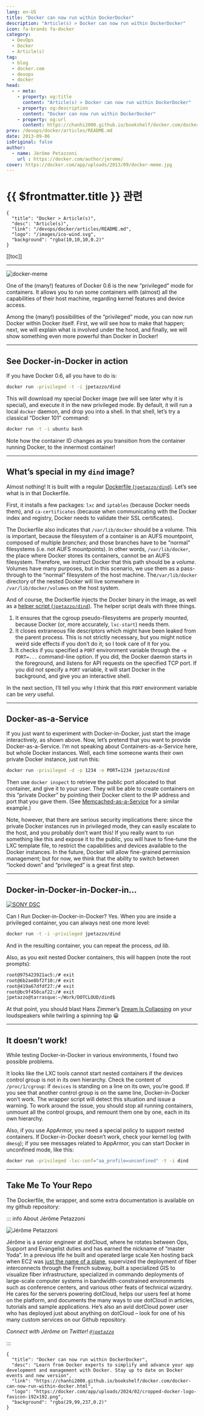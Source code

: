 ```yaml
---
lang: en-US
title: "Docker can now run within DockerDocker"
description: "Article(s) > Docker can now run within DockerDocker"
icon: fa-brands fa-docker
category:
  - DevOps
  - Docker
  - Article(s)
tag:
  - blog
  - docker.com
  - devops
  - docker
head:
  - - meta:
    - property: og:title
      content: "Article(s) > Docker can now run within DockerDocker"
    - property: og:description
      content: "Docker can now run within DockerDocker"
    - property: og:url
      content: https://chanhi2000.github.io/bookshelf/docker.com/docker-can-now-run-within-docker.html
prev: /devops/docker/articles/README.md
date: 2013-09-06
isOriginal: false
author:
  - name: Jérôme Petazzoni
    url : https://docker.com/author/jerome/
cover: https://docker.com/app/uploads/2013/09/docker-meme.jpg
---
```


# {{ $frontmatter.title }} 관련

```component VPCard
{
  "title": "Docker > Article(s)",
  "desc": "Article(s)",
  "link": "/devops/docker/articles/README.md",
  "logo": "/images/ico-wind.svg",
  "background": "rgba(10,10,10,0.2)"
}
```

[[toc]]

---

<SiteInfo
  name="Docker can now run within DockerDocker"
  desc="Learn from Docker experts to simplify and advance your app development and management with Docker. Stay up to date on Docker events and new version"
  url="https://docker.com/blog/docker-can-now-run-within-docker"
  logo="https://docker.com/app/uploads/2024/02/cropped-docker-logo-favicon-192x192.png"
  preview="https://docker.com/app/uploads/2013/09/docker-meme.jpg"/>

![docker-meme](https://docker.com/app/uploads/2013/09/docker-meme.jpg)

One of the (many!) features of Docker 0.6 is the new “privileged” mode for containers. It allows you to run some containers with (almost) all the capabilities of their host machine, regarding kernel features and device access.

Among the (many!) possibilities of the “privileged” mode, you can now run Docker within Docker itself. First, we will see how to make that happen; next, we will explain what is involved under the hood, and finally, we will show something even more powerful than Docker in Docker!

---

## See Docker-in-Docker in action

If you have Docker 0.6, all you have to do is:

```sh
docker run -privileged -t -i jpetazzo/dind
```

This will download my special Docker image (we will see later why it is special), and execute it in the new privileged mode. By default, it will run a local `docker` daemon, and drop you into a shell. In that shell, let’s try a classical “Docker 101” command:

```sh
docker run -t -i ubuntu bash
```

Note how the container ID changes as you transition from the container running Docker, to the innermost container!

---

## What’s special in my `dind` image?

Almost nothing! It is built with a regular [Dockerfile (<FontIcon icon="iconfont icon-github"/>`jpetazzo/dind`)](https://github.com/jpetazzo/dind/blob/master/Dockerfile). Let’s see what is in that Dockerfile.

First, it installs a few packages: `lxc` and `iptables` (because Docker needs them), and `ca-certificates` (because when communicating with the Docker index and registry, Docker needs to validate their SSL certificates).

The Dockerfile also indicates that `/var/lib/docker` should be a volume. This is important, because the filesystem of a container is an AUFS mountpoint, composed of multiple *branches*; and those branches have to be “normal” filesystems (i.e. not AUFS mountpoints). In other words, `/var/lib/docker`, the place where Docker stores its containers, cannot be an AUFS filesystem. Therefore, we instruct Docker that this path should be a *volume*. Volumes have many purposes, but in this scenario, we use them as a pass-through to the “normal” filesystem of the host machine. The`/var/lib/docker` directory of the nested Docker will live somewhere in `/var/lib/docker/volumes` on the host system.

And of course, the Dockerfile injects the Docker binary in the image, as well as a [helper script (<FontIcon icon="iconfont icon-github"/>`jpetazzo/dind`)](https://github.com/jpetazzo/dind/blob/master/wrapdocker). The helper script deals with three things.

1. It ensures that the cgroup pseudo-filesystems are properly mounted, because Docker (or, more accurately, `lxc-start`) needs them.
2. It closes extraneous file descriptors which might have been leaked from the parent process. This is not strictly necessary, but you might notice weird side effects if you don’t do it; so I took care of it for you.
3. It checks if you specified a `PORT` environment variable through the `-e PORT=...` command-line option. If you did, the Docker daemon starts in the foreground, and listens for API requests on the specified TCP port. If you did not specify a `PORT` variable, it will start Docker in the background, and give you an interactive shell.

In the next section, I’ll tell you why I think that this `PORT` environment variable can be *very* useful.

---

## Docker-as-a-Service

If you just want to experiment with Docker-in-Docker, just start the image interactively, as shown above. Now, let’s pretend that you want to provide Docker-as-a-Service. I’m not speaking about Containers-as-a-Service here, but whole Docker instances. Well, each time someone wants their own private Docker instance, just run this:

```sh
docker run -privileged -d -p 1234 -e PORT=1234 jpetazzo/dind
```

Then use `docker inspect` to retrieve the public port allocated to that container, and give it to your user. They will be able to create containers on this “private Docker” by pointing their Docker client to the IP address and port that you gave them. (See [<FontIcon icon="fas fa-globe"/>Memcached-as-a-Service](http://memcachedasaservice.com/) for a similar example.)

Note, however, that there are serious security implications there: since the private Docker instances run in privileged mode, they can easily escalate to the host, and you probably don’t want this! If you really want to run something like this and expose it to the public, you will have to fine-tune the LXC template file, to restrict the capabilities and devices available to the Docker instances. In the future, Docker will allow fine-grained permission management; but for now, we think that the ability to switch between “locked down” and “privileged” is a great first step.

---

## Docker-in-Docker-in-Docker-in…

[![SONY DSC](https://docker.com/app/uploads/2013/08/DSC03438.jpg "- DSC03438")](https://docker.com/app/uploads/2013/08/DSC03438.jpg)

Can I Run Docker-in-Docker-in-Docker? Yes. When you are inside a privileged container, you can always nest one more level:

```sh
docker run -t -i -privileged jpetazzo/dind
```

And in the resulting container, you can repeat the process, *ad lib*.

Also, as you exit nested Docker containers, this will happen (note the root prompts):

```sh
root@975423921ac5:/# exit
root@6b2ae8bf2f10:/# exit
root@419a67dfdf27:/# exit
root@bc9f450caf22:/# exit
jpetazzo@tarrasque:~/Work/DOTCLOUD/dind$
```

At that point, you should blast Hans Zimmer’s [<FontIcon icon="fa-brands fa-youtube"/>Dream Is Collapsing](http://youtu.be/_IdA7aV4ftY) on your loudspeakers while twirling a spinning top 😀

---

## It doesn’t work!

While testing Docker-in-Docker in various environments, I found two possible problems.

It looks like the LXC tools cannot start nested containers if the devices control group is not in its own hierarchy. Check the content of `/proc/1/cgroup`: if `devices` is standing on a line on its own, you’re good. If you see that another control group is on the same line, Docker-in-Docker won’t work. The wrapper script will detect this situation and issue a warning. To work around the issue, you should stop all running containers, unmount all the control groups, and remount them one by one, each in its own hierarchy.

Also, if you use AppArmor, you need a special policy to support nested containers. If Docker-in-Docker doesn’t work, check your kernel log (with `dmesg`); if you see messages related to AppArmor, you can start Docker in unconfined mode, like this:

```sh
docker run -privileged -lxc-conf="aa_profile=unconfined" -t -i dind
```

---

## Take Me To Your Repo

The Dockerfile, the wrapper, and some extra documentation is available on my github repository:

<SiteInfo
  name="jpetazzo/dind"
  desc="Docker in Docker."
  url="https://github.com/jpetazzo/dind/"
  logo="https://github.githubassets.com/favicons/favicon-dark.svg"
  preview="https://opengraph.githubassets.com/ccdf7e84b1db9d4e9b952072e3ae466c345238f1745ae54933842a6b382c222f/jpetazzo/dind"/>

::: info About Jérôme Petazzoni

![Jérôme Petazzoni](https://docker.com/app/uploads/2013/08/jerome_docker_in_docker_squ.jpg)

Jérôme is a senior engineer at dotCloud, where he rotates between Ops, Support and Evangelist duties and has earned the nickname of “master Yoda”. In a previous life he built and operated large scale Xen hosting back when EC2 was [<FontIcon icon="fa-brands fa-wikipedia-w"/>just the name of a plane](http://en.wikipedia.org/wiki/Cessna_EC-2), supervized the deployment of fiber interconnects through the French subway, built a specialized GIS to visualize fiber infrastructure, specialized in commando deployments of large-scale computer systems in bandwidth-constrained environments such as conference centers, and various other feats of technical wizardry. He cares for the servers powering dotCloud, helps our users feel at home on the platform, and documents the many ways to use dotCloud in articles, tutorials and sample applications. He’s also an avid dotCloud power user who has deployed just about anything on dotCloud – look for one of his many custom services on our Github repository.

*Connect with Jérôme on Twitter! [<FontIcon icon="fa-brands fa-x-twitter"/>`@jpetazzo`](https://x.com/jpetazzo)*

:::

<!-- TODO: add ARTICLE CARD -->
```component VPCard
{
  "title": "Docker can now run within DockerDocker",
  "desc": "Learn from Docker experts to simplify and advance your app development and management with Docker. Stay up to date on Docker events and new version",
  "link": "https://chanhi2000.github.io/bookshelf/docker.com/docker-can-now-run-within-docker.html",
  "logo": "https://docker.com/app/uploads/2024/02/cropped-docker-logo-favicon-192x192.png",
  "background": "rgba(29,99,237,0.2)"
}
```
